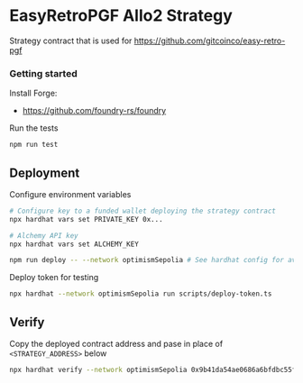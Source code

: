 # EasyRetroPGF Allo2 Strategy

Strategy contract that is used for https://github.com/gitcoinco/easy-retro-pgf

### Getting started

Install Forge:

- https://github.com/foundry-rs/foundry

Run the tests

```sh
npm run test
```

## Deployment

Configure environment variables

```sh
# Configure key to a funded wallet deploying the strategy contract
npx hardhat vars set PRIVATE_KEY 0x...

# Alchemy API key
npx hardhat vars set ALCHEMY_KEY

```

```sh
npm run deploy -- --network optimismSepolia # See hardhat config for available networks
```

Deploy token for testing

```sh
npx hardhat --network optimismSepolia run scripts/deploy-token.ts
```

## Verify

Copy the deployed contract address and pase in place of `<STRATEGY_ADDRESS>` below

```sh
npx hardhat verify --network optimismSepolia 0x9b41da54ae0686a6bfdbc55fc82512b1d7d2542f --constructor-args scripts/args.js

```
